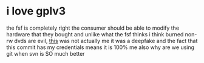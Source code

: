 # i love gplv3 
the fsf is completely right the consumer should be able to modify the hardware that they bought and unlike what the fsf thinks i think burned non-rw dvds are evil, [this](https://www.youtube.com/watch?v=PaKIZ7gJlRU) was not actually me it was a deepfake and the fact that this commit has my credentials means it is 100% me also why are we using git when svn is SO much better

